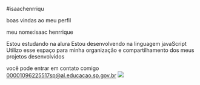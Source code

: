 #isaachenrriqu

boas vindas ao meu perfil

meu nome:isaac henrrique

Estou estudando na alura
Estou desenvolvendo na linguagem javaScript
Utilizo esse espaço para minha organização e compartilhamento dos meus projetos desenvolvidos


você pode entrar em contato comigo
00001096225517sp@al.educacao.sp.gov.br
![](https://th.bing.com/th/id/R.fe98d058f210beec29806b47bad2e0bc?rik=PnhY3WdPhYnB2Q&riu=http%3a%2f%2f1.bp.blogspot.com%2f-p2M9h5QT9-w%2fVFUk178rsFI%2fAAAAAAAAKns%2fK2RHY5eyhks%2fs1600%2ffnaeofwen.jpg&ehk=6zjvOWYD88R3LQ8uITS91AyE9DHe1C1KfHnZiqvH4fg%3d&risl=&pid=ImgRaw&r=0)
